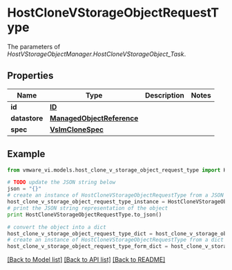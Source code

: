 # HostCloneVStorageObjectRequestType

The parameters of *HostVStorageObjectManager.HostCloneVStorageObject_Task*. 

## Properties
Name | Type | Description | Notes
------------ | ------------- | ------------- | -------------
**id** | [**ID**](ID.md) |  | 
**datastore** | [**ManagedObjectReference**](ManagedObjectReference.md) |  | 
**spec** | [**VslmCloneSpec**](VslmCloneSpec.md) |  | 

## Example

```python
from vmware_vi.models.host_clone_v_storage_object_request_type import HostCloneVStorageObjectRequestType

# TODO update the JSON string below
json = "{}"
# create an instance of HostCloneVStorageObjectRequestType from a JSON string
host_clone_v_storage_object_request_type_instance = HostCloneVStorageObjectRequestType.from_json(json)
# print the JSON string representation of the object
print HostCloneVStorageObjectRequestType.to_json()

# convert the object into a dict
host_clone_v_storage_object_request_type_dict = host_clone_v_storage_object_request_type_instance.to_dict()
# create an instance of HostCloneVStorageObjectRequestType from a dict
host_clone_v_storage_object_request_type_form_dict = host_clone_v_storage_object_request_type.from_dict(host_clone_v_storage_object_request_type_dict)
```
[[Back to Model list]](../README.md#documentation-for-models) [[Back to API list]](../README.md#documentation-for-api-endpoints) [[Back to README]](../README.md)


